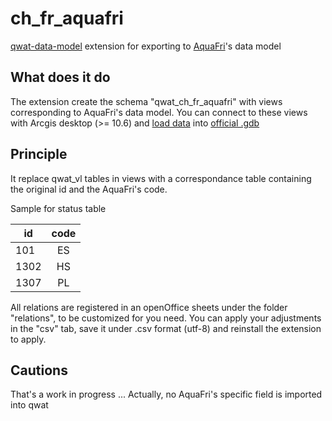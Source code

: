 # ch_fr_aquafri
[qwat-data-model](https://github.com/qwat/qwat-data-model) extension for exporting to [AquaFri](http://www.fr.ch/saav/fr/pub/securite_alimentaire/eau_potable/aquafri_print.cfm)'s data model

## What does it do

The extension create the schema "qwat_ch_fr_aquafri" with views corresponding to AquaFri's data model. 
You can connect to these views with Arcgis desktop (>= 10.6) and [load data](http://desktop.arcgis.com/fr/arcmap/10.3/manage-data/geodatabases/loading-data-in-arccatalog.htm) into [official .gdb](http://www.fr.ch/saav/files/zip1/modo_g_t_95.gdb.zip) 

## Principle

It replace qwat_vl tables in views with a correspondance table containing the original id and the AquaFri's code.

Sample for status table

| id        | code          | 
| ------------- |:-------------:|
| 101      | ES |
| 1302     | HS     |
| 1307 | PL     |

All relations are registered in an openOffice sheets under the folder "relations", to be customized for you need. 
You can apply your adjustments in the "csv" tab, save it under .csv format (utf-8) and reinstall the extension to apply. 

## Cautions
That's a work in progress ...
Actually, no AquaFri's specific field is imported into qwat
